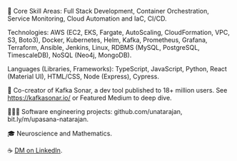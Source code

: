 🥞 Core Skill Areas:
Full Stack Development, Container Orchestration, Service Monitoring, Cloud Automation and IaC, CI/CD.

Technologies:
AWS (EC2, EKS, Fargate, AutoScaling, CloudFormation, VPC, S3, Boto3), Docker, Kubernetes, Helm, Kafka, Prometheus, Grafana, Terraform, Ansible, Jenkins, Linux, RDBMS (MySQL, PostgreSQL, TimescaleDB), NoSQL (Neo4j, MongoDB).

Languages (Libraries, Frameworks):
TypeScript, JavaScript, Python, React (Material UI), HTML/CSS, Node (Express), Cypress.

🌊 Co-creator of Kafka Sonar, a dev tool published to 18+ million users. See https://kafkasonar.io/ or Featured Medium to deep dive.

👩🏽‍💻 Software engineering projects: github.com/unatarajan, bit.ly/m/upasana-natarajan.

🎓 Neuroscience and Mathematics.

☕ [DM on LinkedIn](https://www.linkedin.com/in/upasana-natarajan/).
